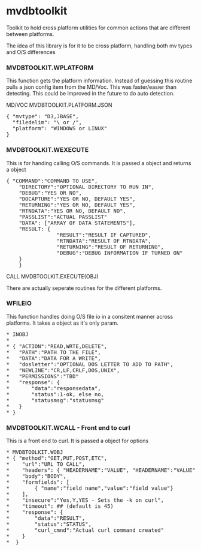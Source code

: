 # mvdbtoolkit
Toolkit to hold cross platform utilities for common actions that are different between platforms.

The idea of this library is for it to be cross platform, handling both mv types and O/S differences

### MVDBTOOLKIT.WPLATFORM

This function gets the platform information.  Instead of guessing this routine pulls a json config item from the MD/Voc.
This was faster/easier than detecting.  This could be improved in the future to do auto detection.

MD/VOC MVDBTOOLKIT.PLATFORM.JSON
<pre>
{ "mvtype": "D3,JBASE",
  "filedelim": "\ or /",
  "platform": "WINDOWS or LINUX"
}
</pre>

### MVDBTOOLKIT.WEXECUTE

This is for handing calling O/S commands.  It is passed a object and returns a object

<pre>
{ "COMMAND":"COMMAND TO USE",
    "DIRECTORY":"OPTIONAL DIRECTORY TO RUN IN",
    "DEBUG":"YES OR NO",
    "DOCAPTURE":"YES OR NO, DEFAULT YES",
    "RETURNING":"YES OR NO, DEFAULT YES",
    "RTNDATA":"YES OR NO, DEFAULT NO",
    "PASSLIST":"ACTUAL PASSLIST"
    "DATA": ["ARRAY OF DATA STATEMENTS"],
    "RESULT: {
                "RESULT":"RESULT IF CAPTURED",
                "RTNDATA":"RESULT OF RTNDATA",
                "RETURNING":"RESULT OF RETURNING",
                "DEBUG":"DEBUG INFORMATION IF TURNED ON"
    }
    }
</pre>

CALL MVDBTOOLKIT.EXECUTE(OBJ)

There are actually seperate routines for the different platforms.  

### WFILEIO

This function handles doing O/S file io in a consitent manner across platforms. It takes a object as it's only param.

<pre>
* INOBJ
*
* { "ACTION":"READ,WRTE,DELETE",
*   "PATH":"PATH TO THE FILE",
*   "DATA":"DATA FOR A WRITE",
*   "dosletter":"OPTIONAL DOS LETTER TO ADD TO PATH",
*   "NEWLINE":"CR,LF,CRLF,DOS,UNIX",
*   "PERMISSIONS":"TBD"
*   "response": {
*       "data":"responsedata",
*       "status":1-ok, else no,
*       "statusmsg":"statusmsg" 
*   }
* }
</pre>


### MVDBTOOLKIT.WCALL - Front end to curl

This is a front end to curl.  It is passed a object for options

<pre>
* MVDBTOOLKIT.WOBJ
* { "method":"GET,PUT,POST,ETC",
*    "url":"URL TO CALL",
*    "headers": { "HEADERNAME":"VALUE", "HEADERNAME":"VALUE" },
*    "body":"BODY",
*    "formfields": [
*        { "name":"field name","value":"field value"}
*    ],
*    "insecure":"Yes,Y,YES - Sets the -k on curl",
*    "timeout": ## (default is 45)
*    "response": {
*        "data":"RESULT",
*        "status":"STATUS",
*        "curl_cmnd":"Actual curl command created"
*    }
*  }
</pre>


